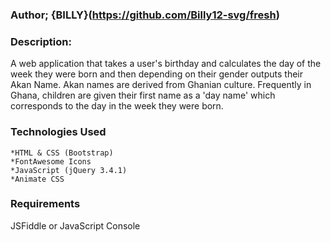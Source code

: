 ### Author; {BILLY}(https://github.com/Billy12-svg/fresh)

### Description:
A web application that takes a user's birthday and calculates the day of the week they were born and then depending on their gender outputs their Akan Name. Akan names are derived from Ghanian culture. Frequently in Ghana, children are given their first name as a 'day name' which corresponds to the day in the week they were born.

### Technologies Used
    *HTML & CSS (Bootstrap)
    *FontAwesome Icons
    *JavaScript (jQuery 3.4.1)
    *Animate CSS
###  Requirements
JSFiddle or JavaScript Console






